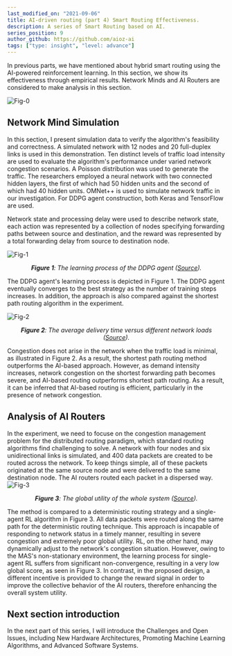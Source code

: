 ```yaml
---
last_modified_on: "2021-09-06"
title: AI-driven routing (part 4) Smart Routing Effectiveness.
description: A series of Smart Routing based on AI.
series_position: 9
author_github: https://github.com/aioz-ai
tags: ["type: insight", "level: advance"]
---
```


In previous parts, we have mentioned about hybrid smart routing using the AI-powered reinforcement learning. In this section, we show its effectiveness through empirical results.  Network Minds and AI Routers are considered to make analysis in this section.

![Fig-0](https://vision.aioz.io/f/ce0c34940f144eda900c/?dl=1)

## Network Mind Simulation
In this section, I present simulation data to verify the algorithm's feasibility and correctness. A simulated network with 12 nodes and 20 full-duplex links is used in this demonstration. Ten distinct levels of traffic load intensity are used to evaluate the algorithm's performance under varied network congestion scenarios. A Poisson distribution was used to generate the traffic. The researchers employed a neural network with two connected hidden layers, the first of which had 50 hidden units and the second of which had 40 hidden units. OMNet++ is used to simulate network traffic in our investigation. For DDPG agent construction, both Keras and TensorFlow are used.

Network state and processing delay were used to describe network state, each action was represented by a collection of nodes specifying forwarding paths between source and destination, and the reward was represented by a total forwarding delay from source to destination node.

![Fig-1](https://vision.aioz.io/f/38237dc825a44bd8aef5/?dl=1)
*<center>**Figure 1**: The learning process of the DDPG agent ([Source](https://ieeexplore.ieee.org/abstract/document/8870277/)).</center>*

The DDPG agent's learning process is depicted in Figure 1. The DDPG agent eventually converges to the best strategy as the number of training steps increases. In addition, the approach is also compared against the shortest path routing algorithm in the experiment.

![Fig-2](https://vision.aioz.io/f/8f0889ad7e5644329ae3/?dl=1)
*<center>**Figure 2**: The average delivery time versus different network loads ([Source](https://ieeexplore.ieee.org/abstract/document/8870277/)).</center>*

Congestion does not arise in the network when the traffic load is minimal, as illustrated in Figure 2. As a result, the shortest path routing method outperforms the AI-based approach. However, as demand intensity increases, network congestion on the shortest forwarding path becomes severe, and AI-based routing outperforms shortest path routing. As a result, it can be inferred that AI-based routing is efficient, particularly in the presence of network congestion.

## Analysis of AI Routers
In the experiment, we need to focuse on the congestion management problem for the distributed routing paradigm, which standard routing algorithms find challenging to solve. A network with four nodes and six unidirectional links is simulated, and 400 data packets are created to be routed across the network. To keep things simple, all of these packets originated at the same source node and were delivered to the same destination node. The AI routers routed each packet in a dispersed way.
![Fig-3](https://vision.aioz.io/f/37a94dddeaac4dbb9154/?dl=1)
*<center>**Figure 3**: The global utility of the whole system ([Source](https://ieeexplore.ieee.org/abstract/document/8870277/)).</center>*

The method is compared to a deterministic routing strategy and a single-agent RL algorithm in Figure 3. All data packets were routed along the same path for the deterministic routing technique. This approach is incapable of responding to network status in a timely manner, resulting in severe congestion and extremely poor global utility. RL, on the other hand, may dynamically adjust to the network's congestion situation. However, owing to the MAS's non-stationary environment, the learning process for single-agent RL suffers from significant non-convergence, resulting in a very low global score, as seen in Figure 3. In contrast, in the proposed design, a different incentive is provided to change the reward signal in order to improve the collective behavior of the AI routers, therefore enhancing the overall system utility.

## Next section introduction
In the next part of this series, I will introduce the Challenges and Open Issues, including New Hardware Architectures, Promoting Machine Learning Algorithms, and Advanced Software Systems.
